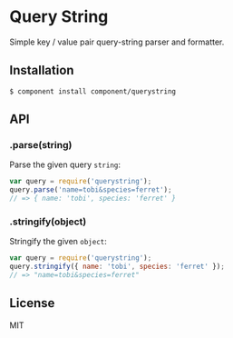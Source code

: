# Query String

  Simple key / value pair query-string parser and formatter.

## Installation

```
$ component install component/querystring
```

## API

### .parse(string)

  Parse the given query `string`:

```js
var query = require('querystring');
query.parse('name=tobi&species=ferret');
// => { name: 'tobi', species: 'ferret' }
```

### .stringify(object)

  Stringify the given `object`:

```js
var query = require('querystring');
query.stringify({ name: 'tobi', species: 'ferret' });
// => "name=tobi&species=ferret"
```

## License

  MIT
